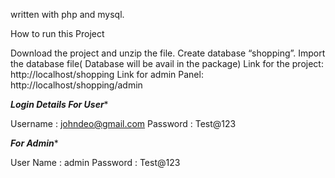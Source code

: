 written with php and mysql.


How to run this Project

Download the project and unzip the file.
Create database “shopping”.
Import the database file( Database will be avail in the package)
 Link for the project: http://localhost/shopping
Link for admin Panel: http://localhost/shopping/admin

*************Login Details For User**************

Username : johndeo@gmail.com
Password : Test@123

*************For Admin**************

User Name : admin
Password : Test@123

